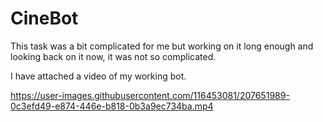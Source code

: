 # CineBot

This task was a bit complicated for me but working on it long enough and looking back on it now, it was not so complicated.

I have attached a video of my working bot.



https://user-images.githubusercontent.com/116453081/207651989-0c3efd49-e874-446e-b818-0b3a9ec734ba.mp4

